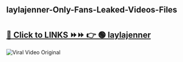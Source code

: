 
 ## laylajenner-Only-Fans-Leaked-Videos-Files

# <h2><a href="https://mediaupload.pro?laylajenner">🔗 Click to LINKS ⏩⏩ 👉 🟢 laylajenner </a></h2>

<a href="https://mediaupload.pro?laylajenner" rel="nofollow" data-target="animated-image.originalLink"><img src="https://i.ibb.co.com/xMMVF88/686577567.gif" alt="Viral Video Original" style="max-width: 100%; display: inline-block;" data-target="animated-image.originalImage"></a>
